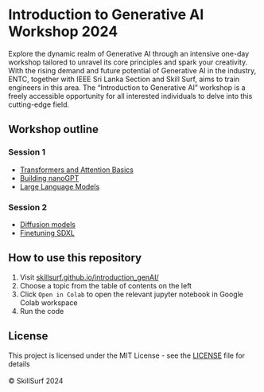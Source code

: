 # Introduction to Generative AI Workshop 2024

Explore the dynamic realm of Generative AI through an intensive one-day workshop tailored to unravel its core principles and spark your creativity. With the rising demand and future potential of Generative AI in the industry, ENTC, together with IEEE Sri Lanka Section and Skill Surf, aims to train engineers in this area. The “Introduction to Generative AI” workshop is a freely accessible opportunity for all interested individuals to delve into this cutting-edge field.

## Workshop outline
### Session 1
- [Transformers and Attention Basics](https://github.com/SkillSurf/introduction_genAI/blob/main/slides/Attention%20Basics.pdf)
- [Building nanoGPT](https://github.com/SkillSurf/introduction_genAI/blob/main/slides/Attention%20Basics.pdf)
- [Large Language Models](https://github.com/SkillSurf/introduction_genAI/blob/main/slides/LLMs.pdf)
### Session 2
- [Diffusion models](https://github.com/SkillSurf/introduction_genAI/blob/main/slides/GenAI_June_2024.pdf)
- [Finetuning SDXL](https://github.com/SkillSurf/introduction_genAI/blob/main/slides/finetuning%20SDXL.pdf)

## How to use this repository
1. Visit [skillsurf.github.io/introduction_genAI/](htps://skillsurf.github.io/introduction_genAI/)
2. Choose a topic from the table of contents on the left
3. Click `Open in Colab` to open the relevant jupyter notebook in Google Colab workspace
4. Run the code

## License
This project is licensed under the MIT License - see the [LICENSE](https://github.com/SkillSurf/introduction_genAI/blob/main/LICENSE) file for details
<br />
<br />
© SkillSurf 2024
